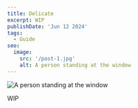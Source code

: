 ```yaml
---
title: Delicate
excerpt: WIP
publishDate: 'Jun 12 2024'
tags:
  - Guide
seo:
  image:
    src: '/post-1.jpg'
    alt: A person standing at the window
---
```


![A person standing at the window](/post-1.jpg)

WIP